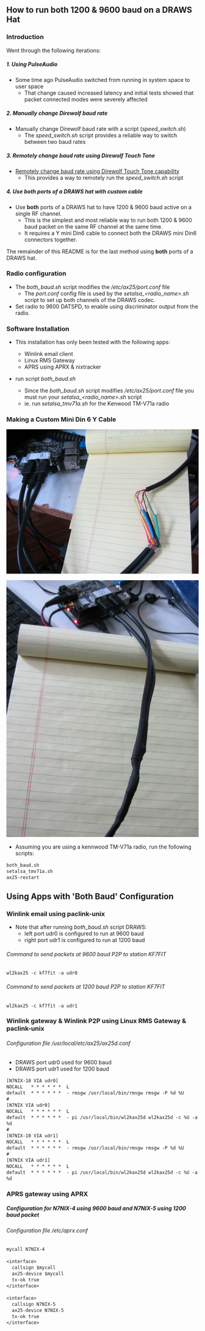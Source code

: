 ## How to run both 1200 & 9600 baud on a DRAWS Hat

### Introduction

Went through the following iterations:

##### 1. Using PulseAudio #####

  * Some time ago PulseAudio switched from running in system space to user space
    * That change caused increased latency and initial tests showed that packet connected modes were severely affected

##### 2. Manually change Direwolf baud rate #####

* Manually change Direwolf baud rate with a script (_speed_switch.sh_)
  * The _speed_switch.sh_ script provides a reliable way to switch between two baud rates

##### 3. Remotely change baud rate using Direwolf Touch Tone #####
* [Remotely change baud rate using Direwolf Touch Tone capability](https://github.com/nwdigitalradio/n7nix/tree/master/baudrate/README_TOUCHTONE.md)
  * This provides a way to remotely run the _speed_switch.sh_ script

##### 4. Use __both__ ports of a DRAWS hat with custom cable #####
* Use __both__ ports of a DRAWS hat to have 1200 & 9600 baud active on a single RF channel.
  * This is the simplest and most reliable way to run both 1200 & 9600 baud packet on the same RF channel at the same time.
  * It requires a Y mini Din6 cable to connect both the DRAWS mini Din6 connectors together.

The remainder of this README is for the last method using __both__ ports of a DRAWS hat.

### Radio configuration

* The _both_baud.sh_ script modifies the _/etc/ax25/port.conf_ file
  * The _port.conf_ config file is used by the *setalsa_<radio_name>.sh* script to set up both channels of the DRAWS codec.
* Set radio to 9600 DATSPD, to enable using discriminator output from the radio.

### Software Installation

* This installation has only been tested with the following apps:
  * Winlink email client
  * Linux RMS Gateway
  * APRS using APRX & nixtracker

* run script _both_baud.sh_
  * Since the _both_baud.sh_ script modifies _/etc/ax25/port.conf_ file you must run your *setalsa_<radio_name>.sh* script
  * ie. run *setalsa_tmv71a.sh* for the Kenwood TM-V71a radio

### Making a Custom Mini Din 6 Y Cable ###


![mDin6 Y Cable before heat shrink](https://github.com/nwdigitalradio/n7nix-binary/blob/main/mdin6_Ycable_1.jpg)

![mDin6 Y Cable after heat shring](https://github.com/nwdigitalradio/n7nix-binary/blob/main/mdin6_Ycable_2.jpg)

* Assuming you are using a kennwood TM-V71a radio, run the following scripts:
```
both_baud.sh
setalsa_tmv71a.sh
ax25-restart
```

## Using Apps with 'Both Baud' Configuration

### Winlink email using paclink-unix

* Note that after running _both_baud.sh_ script DRAWS:
  * left port udr0 is configured to run at 9600 baud
  * right port udr1 is configured to run at 1200 baud

###### Command to send packets at 9600 baud P2P to station KF7FIT
```
wl2kax25 -c kf7fit -a udr0
```
###### Command to send packets at 1200 baud P2P to station KF7FIT
```
wl2kax25 -c kf7fit -a udr1
```

### Winlink gateway & Winlink P2P using Linux RMS Gateway & paclink-unix
###### Configuration file /usr/local/etc/ax25/ax25d.conf
* DRAWS port udr0 used for 9600 baud
* DRAWS port udr1 used for 1200 baud

```
[N7NIX-10 VIA udr0]
NOCALL   * * * * * *  L
default  * * * * * *  - rmsgw /usr/local/bin/rmsgw rmsgw -P %d %U
#
[N7NIX VIA udr0]
NOCALL   * * * * * *  L
default  * * * * * *  - pi /usr/local/bin/wl2kax25d wl2kax25d -c %U -a %d
#
[N7NIX-10 VIA udr1]
NOCALL   * * * * * *  L
default  * * * * * *  - rmsgw /usr/local/bin/rmsgw rmsgw -P %d %U
#
[N7NIX VIA udr1]
NOCALL   * * * * * *  L
default  * * * * * *  - pi /usr/local/bin/wl2kax25d wl2kax25d -c %U -a %d
```

### APRS gateway using APRX

##### Configuration for N7NIX-4 using 9600 baud and N7NIX-5 using 1200 baud packet
###### Configuration file /etc/aprx.conf
```
mycall N7NIX-4

<interface>
  callsign $mycall
  ax25-device $mycall
  tx-ok true
</interface>

<interface>
  callsign N7NIX-5
  ax25-device N7NIX-5
  tx-ok true
</interface>
```
